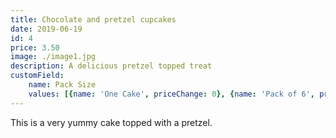 ```yaml
---
title: Chocolate and pretzel cupcakes
date: 2019-06-19
id: 4
price: 3.50
image: ./image1.jpg
description: A delicious pretzel topped treat
customField: 
    name: Pack Size
    values: [{name: 'One Cake', priceChange: 0}, {name: 'Pack of 6', priceChange: -1.00}, {name: 'Pack of 12', priceChange: 28.50}]
---
```


This is a very yummy cake topped with a pretzel.
